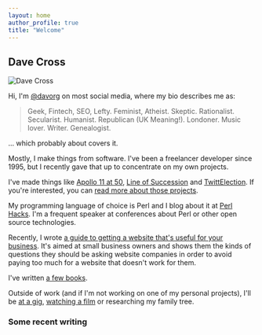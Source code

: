 ```yaml
---
layout: home
author_profile: true
title: "Welcome"
---
```

## Dave Cross

![Dave Cross](/img/dc-cartoon.png)

Hi, I'm [@davorg](https://links.davecross.co.uk/) on most social media, where my bio
describes me as:

> Geek, Fintech, SEO, Lefty. Feminist, Atheist. Skeptic. Rationalist. Secularist. Humanist. Republican (UK Meaning!). Londoner. Music lover. Writer. Genealogist.

... which probably about covers it.

Mostly, I make things from software. I've been a freelancer developer since 1995, but I recently gave that up
to concentrate on my own projects.

I've made things like
<a href="https://twitter.com/apollo11at40">Apollo 11 at 50</a>, [Line of Succession](https://lineofsuccession.co.uk/) and
<a href="https://twittelection.co.uk/">TwittElection</a>. If you're interested, you can [read more about those projects](/projects/).

My programming language of choice is Perl and I blog about it at
<a href="https://perlhacks.com/">Perl Hacks</a>. I'm a frequent speaker
at conferences about Perl or other open source technologies.

Recently, I wrote
[a guide to getting a website that's useful for your business](https://websiteguide.davecross.co.uk/).
It's aimed at small business owners and shows them the kinds of questions
they should be asking website companies in order to avoid paying too much
for a website that doesn't work for them.

I've written [a few books](/books/).

Outside of work (and if I'm not working on one of my personal projects), I'll
be [at a gig](https://songkick.com/users/davorg), 
[watching a film](https://letterboxd.com/realdavorg) or researching my family tree.

### Some recent writing

<div id="feed_here" />

<script src="https://code.jquery.com/jquery-3.6.3.min.js"
        integrity="sha256-pvPw+upLPUjgMXY0G+8O0xUf+/Im1MZjXxxgOcBQBXU="
        crossorigin="anonymous"></script>
<script src="https://cdn.davecross.co.uk/js/feed_widget.js"></script>
<script>
const FEEDS = [ {
  url: `https://feeds.davecross.co.uk/blog`,
  desc: 'Blog'
}, {
  url: `https://feeds.davecross.co.uk/dev`,
  desc: 'dev.to'
}, {
  url: `https://feeds.davecross.co.uk/medium`,
  desc: 'Medium'
}, {
  url: `https://feeds.davecross.co.uk/perl`,
  desc: 'Perl Hacks'
}, {
  url: `https://feeds.davecross.co.uk/substack`,
  desc: 'Substack'
} ];

$(document).ready(function() {

  make_feed_widget(FEEDS, 'feed_here');
});
</script>

